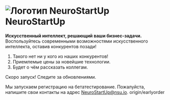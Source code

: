 # ![Логотип NeuroStartUp](img/NeuroStartUpIcon.png) NeuroStartUp

**Искусственный интеллект, решающий ваши бизнес-задачи.** Воспользуйтесь современными возможностями искусственного интеллекта, оставив конкурентов позади!



1. Такого нет ни у кого из наших конкурентов!
2. Приемлемые цены за новейшие технологии.
3. Будет о чём рассказать коллегам.

Скоро запуск! Следите за обновлениями.

Мы запускаем регистрацию на бетатестирование. Пожалуйста, напишите свои контакты на адрес [NeuroStartUp@nsu.io](mailto:NeuroStartUp@nsu.io).
 origin/earlyorder
